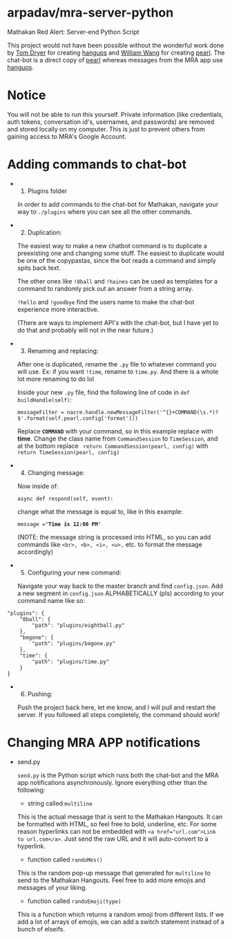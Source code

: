 # arpadav/mra-server-python
Mathakan Red Alert: Server-end Python Script

This project would not have been possible without the wonderful work done by [Tom Dryer](https://github.com/tdryer) for creating [hangups](https://github.com/tdryer/hangups) and [William Wang](https://github.com/defund) for creating [pearl](https://github.com/defund/pearl). The chat-bot is a direct copy of [pearl](https://github.com/defund/pearl) whereas messages from the MRA app use [hangups](https://github.com/tdryer/hangups).

# Notice
You will not be able to run this yourself. Private information (like credentials, auth tokens, conversation id's, usernames, and passwords) are removed and stored locally on my computer. This is just to prevent others from gaining access to MRA's Google Account.

# Adding commands to chat-bot
* 1. Plugins folder

	In order to add commands to the chat-bot for Mathakan, navigate your way to `./plugins` where you can see all the other commands.


* 2. Duplication:

	The easiest way to make a new chatbot command is to duplicate a preexisting one and changing some stuff. The easiest to duplicate would be one of the copypastas, since the bot reads a command and simply spits back text.

	The other ones like `!8ball` and `!haines` can be used as templates for a command to randomly pick out an answer from a string array.

	`!hello` and `!goodbye` find the users name to make the chat-bot experience more interactive.

	(There are ways to implement API's with the chat-bot, but I have yet to do that and probably will not in the near future.)


* 3. Renaming and replacing:

	After one is duplicated, rename the `.py` file to whatever command you will use. Ex: if you want `!time`, rename to `time.py`. And there is a whole lot more renaming to do lol

	Inside your new `.py` file, find the following line of code in `def buildHandle(self)`:

	`messageFilter = nacre.handle.newMessageFilter('^{}+COMMAND(\s.*)?$'.format(self.pearl.config['format']))`

	Replace <b>`COMMAND`</b> with your command, so in this example replace with <b>time</b>. Change the class name from `CommandSession` to `TimeSession`, and at the bottom replace ` return CommandSession(pearl, config)` with ` return TimeSession(pearl, config)`


* 4. Changing message:

	Now inside of:

	`async def respond(self, event):`

	change what the message is equal to, like in this example:

	`message =`<b>`'Time is 12:00 PM'`</b>

	(NOTE: the message string is processed into HTML, so you can add commands like `<br>, <b>, <i>, <u>,` etc. to format the message accordingly)


* 5. Configuring your new command:

	Navigate your way back to the master branch and find `config.json`. Add a new segment in `config.json` ALPHABETICALLY (pls) according to your command name like so:
```
"plugins": {
	"8ball": {
		"path": "plugins/eightball.py"
	},
	"begone": {
		"path": "plugins/begone.py"
	},
	"time": {
		"path": "plugins/time.py"
	}
}
```

* 6. Pushing:

	Push the project back here, let me know, and I will pull and restart the server. If you followed all steps completely, the command should work!


# Changing MRA APP notifications
* send.py

	`send.py` is the Python script which runs both the chat-bot and the MRA app notifications asynchronously. Ignore everything other than the following:

	* string called `multiline`

	This is the actual message that is sent to the Mathakan Hangouts. It can be formatted with HTML, so feel free to bold, underline, etc. For some reason hyperlinks can not be embedded with `<a href="url.com">Link to url.com</a>`. Just send the raw URL and it will auto-convert to a hyperlink.

	* function called `randoMes()`

	This is the random pop-up message that generated for `multiline` to send to the Mathakan Hangouts. Feel free to add more emojis and messages of your liking.

	* function called `randoEmoji(type)`

	This is a function which returns a random emoji from different lists. If we add a lot of arrays of emojis, we can add a switch statement instead of a bunch of elseifs.
